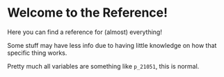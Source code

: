 # Welcome to the Reference!

Here you can find a reference for (almost) everything!

Some stuff may have less info due to having little knowledge on how that specific thing works.

Pretty much all variables are something like ```p_21051```, this is normal.